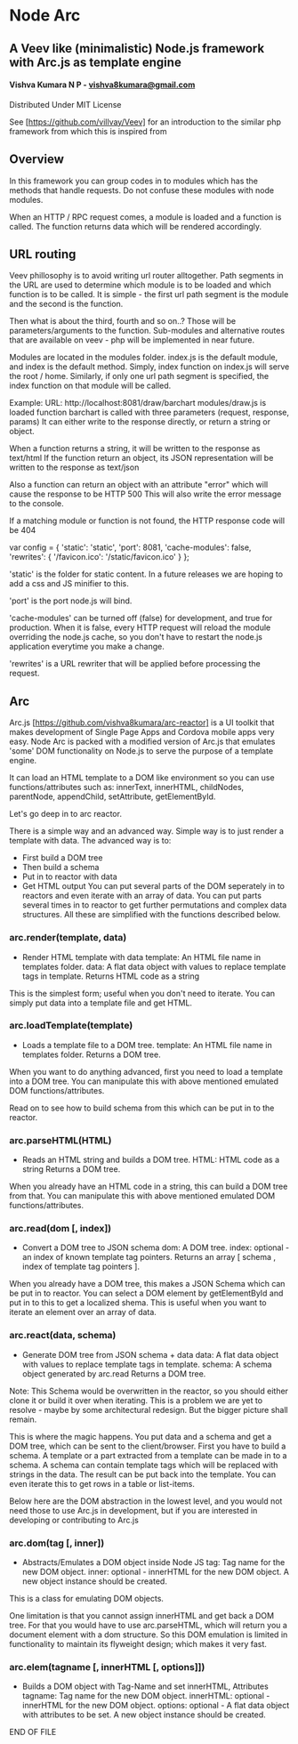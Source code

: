 
# Node Arc
## A Veev like (minimalistic) Node.js framework with Arc.js as template engine

#### Vishva Kumara N P - vishva8kumara@gmail.com

Distributed Under MIT License

See [https://github.com/villvay/Veev] for an introduction to the similar php framework from which this is inspired from

## Overview
In this framework you can group codes in to modules which has the methods that handle requests.
Do not confuse these modules with node modules.

When an HTTP / RPC request comes, a module is loaded and a function is called.
The function returns data which will be rendered accordingly.

## URL routing
Veev phillosophy is to avoid writing url router alltogether.
Path segments in the URL are used to determine which module is to be loaded and which function is to be called.
It is simple - the first url path segment is the module and the second is the function.

Then what is about the third, fourth and so on..? Those will be parameters/arguments to the function.
Sub-modules and alternative routes that are available on veev - php will be implemented in near future.

Modules are located in the modules folder. index.js is the default module, and index is the default method.
Simply, index function on index.js will serve the root / home.
Similarly, if only one url path segment is specified, the index function on that module will be called.

Example:
URL: http://localhost:8081/draw/barchart
modules/draw.js is loaded
function barchart is called with three parameters (request, response, params)
It can either write to the response directly, or return a string or object.

When a function returns a string, it will be written to the response as text/html
If the function return an object, its JSON representation will be written to the response as text/json

Also a function can return an object with an attribute "error" which will cause the response to be HTTP 500
This will also write the error message to the console.

If a matching module or function is not found, the HTTP response code will be 404

var config = {
		'static': 'static',
		'port': 8081,
		'cache-modules': false,
		'rewrites': {
			'/favicon.ico': '/static/favicon.ico'
		}
	};

'static' is the folder for static content.
In a future releases we are hoping to add a css and JS minifier to this.

'port' is the port node.js will bind.

'cache-modules' can be turned off (false) for development, and true for production.
When it is false, every HTTP request will reload the module overriding the node.js cache,
so you don't have to restart the node.js application everytime you make a change.

'rewrites' is a URL rewriter that will be applied before processing the request.


## Arc
Arc.js [https://github.com/vishva8kumara/arc-reactor] is a UI toolkit that makes development of Single Page Apps and Cordova mobile apps very easy.
Node Arc is packed with a modified version of Arc.js that emulates 'some' DOM functionality on Node.js to serve the purpose of a template engine.

It can load an HTML template to a DOM like environment so you can use functions/attributes such as:
innerText, innerHTML, childNodes, parentNode, appendChild, setAttribute, getElementById.

Let's go deep in to arc reactor.

There is a simple way and an advanced way.
Simple way is to just render a template with data.
The advanced way is to:
* First build a DOM tree
* Then build a schema
* Put in to reactor with data
* Get HTML output
You can put several parts of the DOM seperately in to reactors and even iterate with an array of data.
You can put parts several times in to reactor to get further permutations and complex data structures.
All these are simplified with the functions described below.


### arc.render(template, data)
* Render HTML template with data
template: An HTML file name in templates folder.
data: A flat data object with values to replace template tags in template.
Returns HTML code as a string

This is the simplest form; useful when you don't need to iterate.
You can simply put data into a template file and get HTML.


### arc.loadTemplate(template)
* Loads a template file to a DOM tree.
template: An HTML file name in templates folder.
Returns a DOM tree.

When you want to do anything advanced, first you need to load a template into a DOM tree.
You can manipulate this with above mentioned emulated DOM functions/attributes.

Read on to see how to build schema from this which can be put in to the reactor.


### arc.parseHTML(HTML)
* Reads an HTML string and builds a DOM tree.
HTML: HTML code as a string
Returns a DOM tree.

When you already have an HTML code in a string, this can build a DOM tree from that.
You can manipulate this with above mentioned emulated DOM functions/attributes.


### arc.read(dom [, index])
* Convert a DOM tree to JSON schema
dom: A DOM tree.
index: optional - an index of known template tag pointers.
Returns an array [ schema , index of template tag pointers ].

When you already have a DOM tree, this makes a JSON Schema which can be put in to reactor.
You can select a DOM element by getElementById and put in to this to get a localized shema.
This is useful when you want to iterate an element over an array of data.


### arc.react(data, schema)
* Generate DOM tree from JSON schema + data
data: A flat data object with values to replace template tags in template.
schema: A schema object generated by arc.read
Returns a DOM tree.

Note: This Schema would be overwritten in the reactor, so you should either clone it or build it over when iterating.
This is a problem we are yet to resolve - maybe by some architectural redesign. But the bigger picture shall remain.

This is where the magic happens. You put data and a schema and get a DOM tree, which can be sent to the client/browser.
First you have to build a schema. A template or a part extracted from a template can be made in to a schema.
A schema can contain template tags which will be replaced with strings in the data.
The result can be put back into the template. You can even iterate this to get rows in a table or list-items.


Below here are the DOM abstraction in the lowest level, and you would not need those to use Arc.js in development,
but if you are interested in developing or contributing to Arc.js


### arc.dom(tag [, inner])
* Abstracts/Emulates a DOM object inside Node JS
tag: Tag name for the new DOM object.
inner: optional - innerHTML for the new DOM object.
A new object instance should be created.

This is a class for emulating DOM objects.

One limitation is that you cannot assign innerHTML and get back a DOM tree.
For that you would have to use arc.parseHTML, which will return you a document element with a dom structure.
So this DOM emulation is limited in functionality to maintain its flyweight design; which makes it very fast.

### arc.elem(tagname [, innerHTML [, options]])
* Builds a DOM object with Tag-Name and set innerHTML, Attributes
tagname: Tag name for the new DOM object.
innerHTML: optional - innerHTML for the new DOM object.
options: optional - A flat data object with attributes to be set.
A new object instance should be created.

END OF FILE
